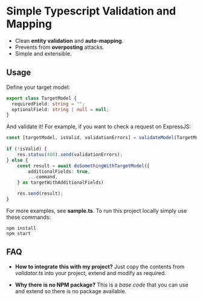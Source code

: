 # Simple Typescript Validation and Mapping

* Clean **entity validation** and **auto-mapping**.
* Prevents from **overposting** attacks.
* Simple and extensible.

## Usage

Define your target model:

```ts
export class TargetModel {
  requiredField: string = "";
  optionalField: string | null = null;
}
```

And validate it! For example, if you want to check a request on ExpressJS:

```ts
const [targetModel, isValid, validationErrors] = validateModel(TargetModel, req.body);
    
if (!isValid) {
    res.status(400).send(validationErrors);
} else {
    const result = await doSomethingWithTargetModel({
        additionalFields: true,
        ...command,
    } as targetWithAdditionalFields)

    res.send(result);
}
```

For more examples, see **sample.ts**. To run this project locally simply use these commands:

```
npm install
npm start
```

## FAQ

* **How to integrate this with my project?** Just copy the contents from *validator.ts* into your project, extend and modify as required.

* **Why there is no NPM package?** This is a *base code* that you can use and extend so there is no package available.
